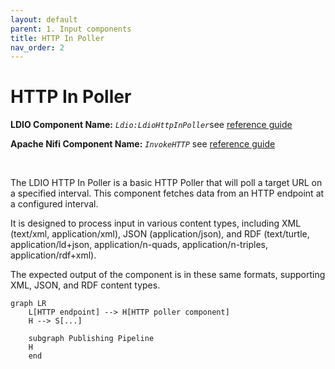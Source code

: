 ```yaml
---
layout: default
parent: 1. Input components
title: HTTP In Poller
nav_order: 2
---
```


# HTTP In Poller

<b>LDIO Component Name:</b> <i>`Ldio:LdioHttpInPoller`</i>see [reference guide](https://informatievlaanderen.github.io/VSDS-Linked-Data-Interactions/ldio/ldio-inputs/ldio-http-in-poller) <br>

<b>Apache Nifi Component Name:</b> <i>`InvokeHTTP`</i> see [reference guide](https://nifi.apache.org/docs/nifi-docs/components/org.apache.nifi/nifi-standard-nar/1.17.0/org.apache.nifi.processors.standard.InvokeHTTP/index.html)

<br>

The LDIO HTTP In Poller is a basic HTTP Poller that will poll a target URL on a specified interval. This component fetches data from an HTTP endpoint at a configured interval.

It is designed to process input in various content types, including XML (text/xml, application/xml), JSON (application/json), and RDF (text/turtle, application/ld+json, application/n-quads, application/n-triples, application/rdf+xml).

The expected output of the component is in these same formats, supporting XML, JSON, and RDF content types.

```mermaid
graph LR
    L[HTTP endpoint] --> H[HTTP poller component]
    H --> S[...]

    subgraph Publishing Pipeline
    H
    end
```
